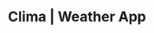 ---
title: "Clima | Weather App"
stack: "Vanilla JavaScript"
live: "https://ayofef.github.io/weather.github.io/"
source: "https://github.com/ayofef/weather.github.io"
image: "weather.jpg"
description: "A weather app built on the Open Weather Map Api. The app fetches the user location using the geolocation API in the browser and displays the current weather and the weather forecast up to the next dsds five days of that particular location. Users can also search for other location's weather"
---